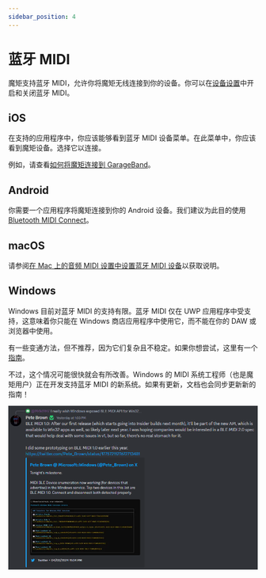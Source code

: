 ```yaml
---
sidebar_position: 4
---
```


# 蓝牙 MIDI

魔矩支持蓝牙 MIDI，允许你将魔矩无线连接到你的设备。你可以在[设备设置](/docs/Mystrix/MystrixSpecific/DeviceSettings)中开启和关闭蓝牙 MIDI。

## iOS

在支持的应用程序中，你应该能够看到蓝牙 MIDI 设备菜单。在此菜单中，你应该看到魔矩设备。选择它以连接。

例如，请查看[如何将魔矩连接到 GarageBand](https://support.apple.com/guide/garageband-iphone/a-bluetooth-midi-device-touch-instruments-chse356a0321/ios)。

## Android

你需要一个应用程序将魔矩连接到你的 Android 设备。我们建议为此目的使用 [Bluetooth MIDI Connect](https://play.google.com/store/apps/details?id=bluetooth.midi.connect&hl=en_US)。

## macOS

请参阅[在 Mac 上的音频 MIDI 设置中设置蓝牙 MIDI 设备](https://support.apple.com/guide/audio-midi-setup/set-up-bluetooth-midi-devices-ams33f013765/mac)以获取说明。

## Windows

Windows 目前对蓝牙 MIDI 的支持有限。蓝牙 MIDI 仅在 UWP 应用程序中受支持，这意味着你只能在 Windows 商店应用程序中使用它，而不能在你的 DAW 或浏览器中使用。

有一些变通方法，但不推荐，因为它们复杂且不稳定。如果你想尝试，这里有一个[指南](http://newbodyfresher.linclip.com/how-to-use-with-daw)。

不过，这个情况可能很快就会有所改善。Windows 的 MIDI 系统工程师（也是魔矩用户）正在开发支持蓝牙 MIDI 的新系统。如果有更新，文档也会同步更新新的指南！

![203 Discord 上工程师的信息](WindowsBLEMidiUpdate.png)
